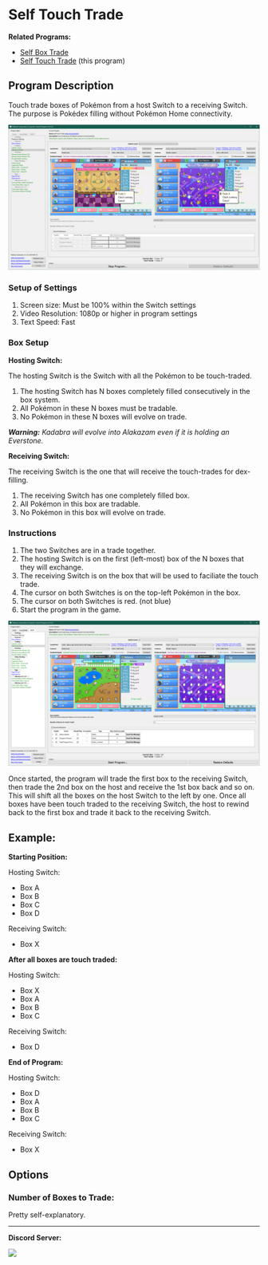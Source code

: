 # Self Touch Trade

**Related Programs:**
- [Self Box Trade](SelfBoxTrade.md)
- [Self Touch Trade](SelfTouchTrade.md) (this program)

## Program Description

Touch trade boxes of Pokémon from a host Switch to a receiving Switch. The purpose is Pokédex filling without Pokémon Home connectivity.

<img src="images/SelfTouchTrade-0.png">


### Setup of Settings

1. Screen size: Must be 100% within the Switch settings
2. Video Resolution: 1080p or higher in program settings
3. Text Speed: Fast


### Box Setup

**Hosting Switch:**

The hosting Switch is the Switch with all the Pokémon to be touch-traded.

1. The hosting Switch has N boxes completely filled consecutively in the box system.
2. All Pokémon in these N boxes must be tradable.
3. No Pokémon in these N boxes will evolve on trade.

***Warning:** Kadabra will evolve into Alakazam even if it is holding an Everstone.*

**Receiving Switch:**

The receiving Switch is the one that will receive the touch-trades for dex-filling.

1. The receiving Switch has one completely filled box.
2. All Pokémon in this box are tradable.
3. No Pokémon in this box will evolve on trade.


### Instructions

1. The two Switches are in a trade together.
2. The hosting Switch is on the first (left-most) box of the N boxes that they will exchange.
3. The receiving Switch is on the box that will be used to faciliate the touch trade.
4. The cursor on both Switches is on the top-left Pokémon in the box.
5. The cursor on both Switches is red. (not blue)
6. Start the program in the game.

<img src="images/SelfTouchTrade-1.png">

Once started, the program will trade the first box to the receiving Switch, then trade the 2nd box on the host and receive the 1st box back and so on.
This will shift all the boxes on the host Switch to the left by one. Once all boxes have been touch traded to the receiving Switch, the host to rewind back to the first box and trade it back to the receiving Switch.

## Example:

**Starting Position:**

Hosting Switch:
- Box A
- Box B
- Box C
- Box D

Receiving Switch:
- Box X

**After all boxes are touch traded:**

Hosting Switch:
- Box X
- Box A
- Box B
- Box C

Receiving Switch:
- Box D

**End of Program:**

Hosting Switch:
- Box D
- Box A
- Box B
- Box C

Receiving Switch:
- Box X



## Options

### Number of Boxes to Trade:

Pretty self-explanatory.



<hr>

**Discord Server:** 

[<img src="https://canary.discordapp.com/api/guilds/695809740428673034/widget.png?style=banner2">](https://discord.gg/cQ4gWxN)




